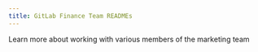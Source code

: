 ```yaml
---
title: GitLab Finance Team READMEs
---
```

Learn more about working with various members of the marketing team
